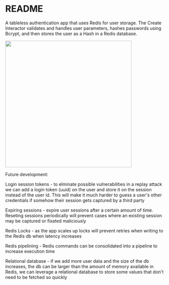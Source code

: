 # README

A tableless authentication app that uses Redis for user storage. The Create Interactor validates and handles user parameters, hashes passwords using Bcrypt, and then stores the user as a Hash in a Redis database.

<img src="https://i.imgur.com/CvEJhVd.png" width="400">

Future development:

Login session tokens - to elminate possible vulnerabilities in a replay attack we can add a login token (uuid) on the user and store it on the session instead of the user id. This will make it much harder to guess a user's other credentials if somehow their session gets captured by a third party

Expiring sessions - expire user sessions after a certain amount of time. Reseting sessions periodically will prevent cases where an existing session may be captured or fixated maliciously

Redis Locks - as the app scales up locks will prevent retries when writing to the Redis db when latency increases

Redis pipelining - Redis commands can be consolidated into a pipeline to increase execution time

Relational database - if we add more user data and the size of the db increases, the db can be larger than the amount of memory available in Redis, we can leverage a relational database to store some values that don't need to be fetched so quickly
